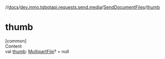 //[docs](../../../index.md)/[dev.inmo.tgbotapi.requests.send.media](../index.md)/[SendDocumentFiles](index.md)/[thumb](thumb.md)



# thumb  
[common]  
Content  
val [thumb](thumb.md): [MultipartFile](../../dev.inmo.tgbotapi.requests.abstracts/-multipart-file/index.md)? = null  



